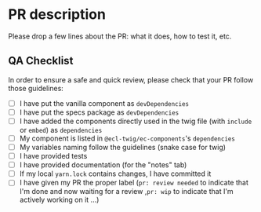 # PR description

Please drop a few lines about the PR: what it does, how to test it, etc.

## QA Checklist

In order to ensure a safe and quick review, please check that your PR follow those guidelines:

* [ ] I have put the vanilla component as `devDependencies`
* [ ] I have put the specs package as `devDependencies`
* [ ] I have added the components directly used in the twig file (with `include` or `embed`) as `dependencies`
* [ ] My component is listed in `@ecl-twig/ec-components`'s `dependencies`
* [ ] My variables naming follow the guidelines (snake case for twig)
* [ ] I have provided tests
* [ ] I have provided documentation (for the "notes" tab)
* [ ] If my local `yarn.lock` contains changes, I have committed it
* [ ] I have given my PR  the proper label (`pr: review needed` to indicate that I'm done and now waiting for a review ,`pr: wip` to indicate that I'm actively working on it ...)
